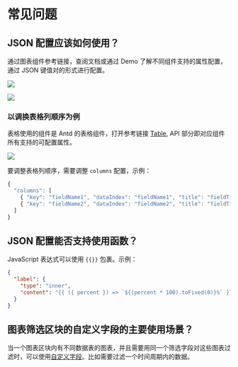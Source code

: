 # 常见问题

## JSON 配置应该如何使用？

通过图表组件参考链接，查阅文档或通过 Demo 了解不同组件支持的属性配置，通过 JSON 键值对的形式进行配置。

<img src="https://nocobase-docs.oss-cn-beijing.aliyuncs.com/202404212046877.png"/><br />

<img src="https://nocobase-docs.oss-cn-beijing.aliyuncs.com/202404212047075.png"/>

### 以调换表格列顺序为例

表格使用的组件是 Antd 的表格组件，打开参考链接 <a href="https://ant.design/components/table/" target="_blank">Table</a>, API 部分即对应组件所有支持的可配置属性。

<img src="https://nocobase-docs.oss-cn-beijing.aliyuncs.com/202404212052108.png"/>

要调整表格列顺序，需要调整 `columns` 配置，示例：

```ts
{
  "columns": [
    { "key": "fieldName1", "dataIndex": "fieldName1", "title": "fieldTitle1" },
    { "key": "fieldName2", "dataIndex": "fieldName2", "title": "fieldTitle2" }
  ]
}
```

## JSON 配置能否支持使用函数？

JavaScript 表达式可以使用 `{{}}` 包裹。示例：

```json
{
  "label": {
    "type": "inner",
    "content": "{{ ({ percent }) => `${(percent * 100).toFixed(0)}%` }}"
  }
}
```

## 图表筛选区块的自定义字段的主要使用场景？

当一个图表区块内有不同数据表的图表，并且需要用同一个筛选字段对这些图表过滤时，可以使用[自定义字段](./user/filter.md#自定义字段)。比如需要过滤一个时间周期内的数据。
